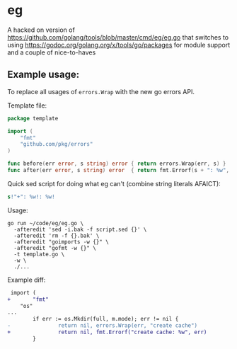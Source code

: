 # eg

A hacked on version of https://github.com/golang/tools/blob/master/cmd/eg/eg.go that switches to using https://godoc.org/golang.org/x/tools/go/packages for module support and a couple of nice-to-haves

## Example usage:

To replace all usages of `errors.Wrap` with the new go errors API.

Template file:
```go
package template

import (
	"fmt"
	"github.com/pkg/errors"
)

func before(err error, s string) error { return errors.Wrap(err, s) }
func after(err error, s string) error  { return fmt.Errorf(s + ": %w", err) }
```

Quick sed script for doing what eg can't (combine string literals AFAICT):
```sed
s!"+": %w!: %w!
```

Usage:

```shell
go run ~/code/eg/eg.go \
  -afteredit 'sed -i.bak -f script.sed {}' \
  -afteredit 'rm -f {}.bak' \
  -afteredit "goimports -w {}" \
  -afteredit "gofmt -w {}" \
  -t template.go \
  -w \
  ./...
```

Example diff:
```diff
 import (
+       "fmt"
	"os"
...
        if err := os.Mkdir(full, m.mode); err != nil {
-               return nil, errors.Wrap(err, "create cache")
+               return nil, fmt.Errorf("create cache: %w", err)
        }
```
